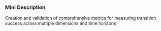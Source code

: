 ### Mini Description

Creation and validation of comprehensive metrics for measuring transition success across multiple dimensions and time horizons

